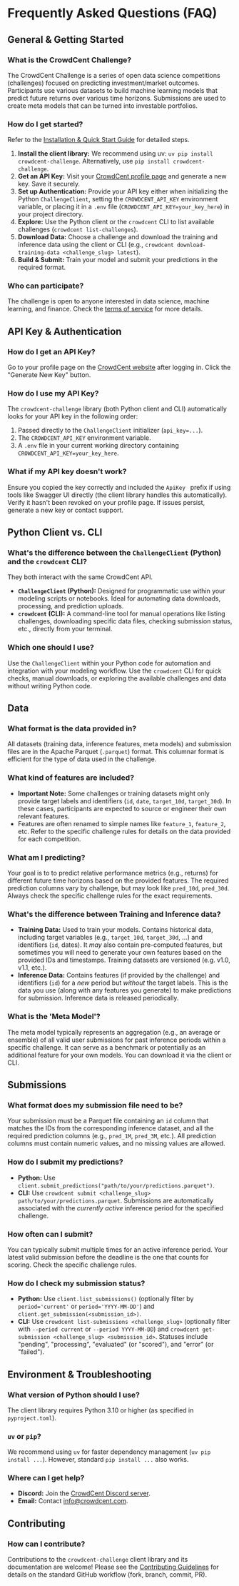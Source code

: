 # Frequently Asked Questions (FAQ)

## General & Getting Started

### What is the CrowdCent Challenge?

The CrowdCent Challenge is a series of open data science competitions (challenges) focused on predicting investment/market outcomes. Participants use various datasets to build machine learning models that predict future returns over various time horizons. Submissions are used to create meta models that can be turned into investable portfolios.

### How do I get started?

Refer to the [Installation & Quick Start Guide](install-quickstart.md) for detailed steps.

1.  **Install the client library:** We recommend using uv: `uv pip install crowdcent-challenge`. Alternatively, use `pip install crowdcent-challenge`.
2.  **Get an API Key:** Visit your [CrowdCent profile page](https://crowdcent.com/profile) and generate a new key. Save it securely.
3.  **Set up Authentication:** Provide your API key either when initializing the Python `ChallengeClient`, setting the `CROWDCENT_API_KEY` environment variable, or placing it in a `.env` file (`CROWDCENT_API_KEY=your_key_here`) in your project directory.
4.  **Explore:** Use the Python client or the `crowdcent` CLI to list available challenges (`crowdcent list-challenges`).
5.  **Download Data:** Choose a challenge and download the training and inference data using the client or CLI (e.g., `crowdcent download-training-data <challenge_slug> latest`).
6.  **Build & Submit:** Train your model and submit your predictions in the required format.



### Who can participate?

The challenge is open to anyone interested in data science, machine learning, and finance. Check the [terms of service](https://crowdcent.com/terms/) for more details.

## API Key & Authentication

### How do I get an API Key?

Go to your profile page on the [CrowdCent website](https://crowdcent.com/profile) after logging in. Click the "Generate New Key" button.

### How do I use my API Key?

The `crowdcent-challenge` library (both Python client and CLI) automatically looks for your API key in the following order:

1.  Passed directly to the `ChallengeClient` initializer (`api_key=...`).
2.  The `CROWDCENT_API_KEY` environment variable.
3.  A `.env` file in your current working directory containing `CROWDCENT_API_KEY=your_key_here`.

### What if my API key doesn't work?

Ensure you copied the key correctly and included the `ApiKey ` prefix if using tools like Swagger UI directly (the client library handles this automatically). Verify it hasn't been revoked on your profile page. If issues persist, generate a new key or contact support.

## Python Client vs. CLI

### What's the difference between the `ChallengeClient` (Python) and the `crowdcent` CLI?

They both interact with the same CrowdCent API.

*   **`ChallengeClient` (Python):** Designed for programmatic use within your modeling scripts or notebooks. Ideal for automating data downloads, processing, and prediction uploads.
*   **`crowdcent` (CLI):** A command-line tool for manual operations like listing challenges, downloading specific data files, checking submission status, etc., directly from your terminal.

### Which one should I use?

Use the `ChallengeClient` within your Python code for automation and integration with your modeling workflow. Use the `crowdcent` CLI for quick checks, manual downloads, or exploring the available challenges and data without writing Python code.

## Data

### What format is the data provided in?

All datasets (training data, inference features, meta models) and submission files are in the Apache Parquet (`.parquet`) format. This columnar format is efficient for the type of data used in the challenge.

### What kind of features are included?



*   **Important Note:** Some challenges or training datasets might only provide target labels and identifiers (`id`, `date`, `target_10d`, `target_30d`). In these cases, participants are expected to source or engineer their own relevant features.
*   Features are often renamed to simple names like `feature_1`, `feature_2`, etc. Refer to the specific challenge rules for details on the data provided for each competition.

### What am I predicting?

Your goal is to to predict relative performance metrics (e.g., returns) for different future time horizons based on the provided features. The required prediction columns vary by challenge, but may look like `pred_10d`, `pred_30d`. Always check the specific challenge rules for the exact requirements.

### What's the difference between Training and Inference data?

*   **Training Data:** Used to train your models. Contains historical data, including target variables (e.g., `target_10d`, `target_30d`, ...) and identifiers (`id`, dates). It *may* also contain pre-computed features, but sometimes you will need to generate your own features based on the provided IDs and timestamps. Training datasets are versioned (e.g. v1.0, v1.1, etc.).
*   **Inference Data:** Contains features (if provided by the challenge) and identifiers (`id`) for a *new* period but *without* the target labels. This is the data you use (along with any features you generate) to make predictions for submission. Inference data is released periodically.

### What is the 'Meta Model'?

The meta model typically represents an aggregation (e.g., an average or ensemble) of all valid user submissions for past inference periods within a specific challenge. It can serve as a benchmark or potentially as an additional feature for your own models. You can download it via the client or CLI.

## Submissions

### What format does my submission file need to be?

Your submission must be a Parquet file containing an `id` column that matches the IDs from the corresponding inference dataset, and all the required prediction columns (e.g., `pred_1M`, `pred_3M`, etc.). All prediction columns must contain numeric values, and no missing values are allowed.

### How do I submit my predictions?

*   **Python:** Use `client.submit_predictions("path/to/your/predictions.parquet")`.
*   **CLI:** Use `crowdcent submit <challenge_slug> path/to/your/predictions.parquet`.
Submissions are automatically associated with the *currently active* inference period for the specified challenge.

### How often can I submit?

You can typically submit multiple times for an active inference period. Your latest valid submission before the deadline is the one that counts for scoring. Check the specific challenge rules.

### How do I check my submission status?

*   **Python:** Use `client.list_submissions()` (optionally filter by `period='current'` or `period='YYYY-MM-DD'`) and `client.get_submission(<submission_id>)`.
*   **CLI:** Use `crowdcent list-submissions <challenge_slug>` (optionally filter with `--period current` or `--period YYYY-MM-DD`) and `crowdcent get-submission <challenge_slug> <submission_id>`.
Statuses include "pending", "processing", "evaluated" (or "scored"), and "error" (or "failed").

## Environment & Troubleshooting

### What version of Python should I use?

The client library requires Python 3.10 or higher (as specified in `pyproject.toml`).

### `uv` or `pip`?

We recommend using `uv` for faster dependency management (`uv pip install ...`). However, standard `pip install ...` also works.

### Where can I get help?

*   **Discord:** Join the [CrowdCent Discord server](https://discord.gg/v6ZSGuTbQS).
*   **Email:** Contact [info@crowdcent.com](mailto:info@crowdcent.com).

## Contributing

### How can I contribute?

Contributions to the `crowdcent-challenge` client library and its documentation are welcome! Please see the [Contributing Guidelines](contributing.md) for details on the standard GitHub workflow (fork, branch, commit, PR). 
